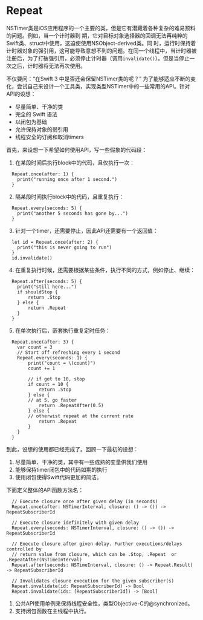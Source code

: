 # Repeat  
  
  
  

NSTimer类是iOS应用程序的一个主要的类，但是它有潜藏着各种复杂的难易预料的问题。例如，当一个计时器到
期，它对目标对象选择器的回调无法再纯粹的Swift类、struct中使用，这迫使使用NSObject-derived类。同
时，运行时保持着计时器对象的强引用，这可能导致意想不到的问题。在同一个线程中，当计时器被注册后，为了打破强引用，必须停止计时器（调用`invalidate()`）。但是当停止一次之后，计时器将无法再次使用。


不仅要问：“在Swift 3 中是否还会保留NSTimer类的呢？”  为了能够适应不断的变化，尝试自己来设计一个工具类，实现类型NSTimer中的一些常用的API。针对API的设想：  
  
* 尽量简单、干净的类
* 完全的 Swift 语法
* 以闭包为基础
* 允许保持对象的弱引用
* 线程安全的订阅和取消timers

首先，来设想一下希望如何使用API，写一些假象的代码段：  
  
1. 在某段时间后执行block中的代码，且仅执行一次：   
 
```  
  Repeat.once(after: 1) {
  	print("running once after 1 second.")
  }
```  
  
2. 隔某段时间执行block中的代码，且重复执行：  
  
```  
  Repeat.every(seconds: 5) {
  	print("another 5 seconds has gone by...")
  }
```  
  
3. 针对一个timer，还需要停止，因此API还需要有一个返回值：  
  
```  
  let id = Repeat.once(after: 2) {
  	print("this is never going to run")
  }
  id.invalidate()
```  
  
4. 在重复执行时候，还需要根据某些条件，执行不同的方式，例如停止、继续：  
  
```  
  Repeat.after(seconds: 5) {
  	print("still here...")
  	if shouldStop {
  		return .Stop
  	} else {
  		return .Repeat
  	}
  }
```  
  
5. 在单次执行后，嵌套执行重复定时任务：  
  
```  
  Repeat.once(after: 3) {
  	var count = 3
  	// Start off refreshing every 1 second
  	Repeat.every(seconds: 1) {
  		print("count = \(count)")
  		count += 1

  		// if get to 10, stop
		if count = 10 {
			return .Stop
		} else {
		// at 5, go faster
			return .RepeatAfter(0.5)
		} else {
		// otherwist repeat at the current rate
			return .Repeat
		}		 
  	}
  }
```  
    
  
到此，设想的使用都已经完成了。回顾一下最初的设想：  
  
1. 尽量简单、干净的类，其中有一些成熟的变量供我们使用
2. 能够保持timer闭包中的代码如期的执行
3. 使用闭包使得Swift代码更加的简洁。

下面定义整体的API函数方法名：  
  
```  
  // Execute closure once after given delay (in seconds)
  Repeat.once(after: NSTimerInterval, closure: () -> ()) -> RepeatSubscriberId
  
  // Execute closure idefinitely with given delay
  Repeat.every(seconds: NSTimerInterval, closure: () -> ()) -> RepeatSubscriberId
  
  // Execute closure after given delay. Further executions/delays controlled by 
  // return value from closure, which can be .Stop, .Repeat  or .RepeatAfter(NSTimeInterval)
  Repeat.after(seconds: NSTimeInterval, closure: () -> Repeat.Result) -> RepeatSubscriberId
 
  // Invalidates closure execution for the given subscriber(s)
  Repeat.invalidate(id: RepeatSubscriberId) -> Bool
  Repeat.invalidate(ids: [RepeatSubscriberId]) -> [Bool]
```  
  
1. 公共API使用单例来保持线程安全性，类型Objective-C的@synchronized。
2. 支持闭包函数在主线程中执行。